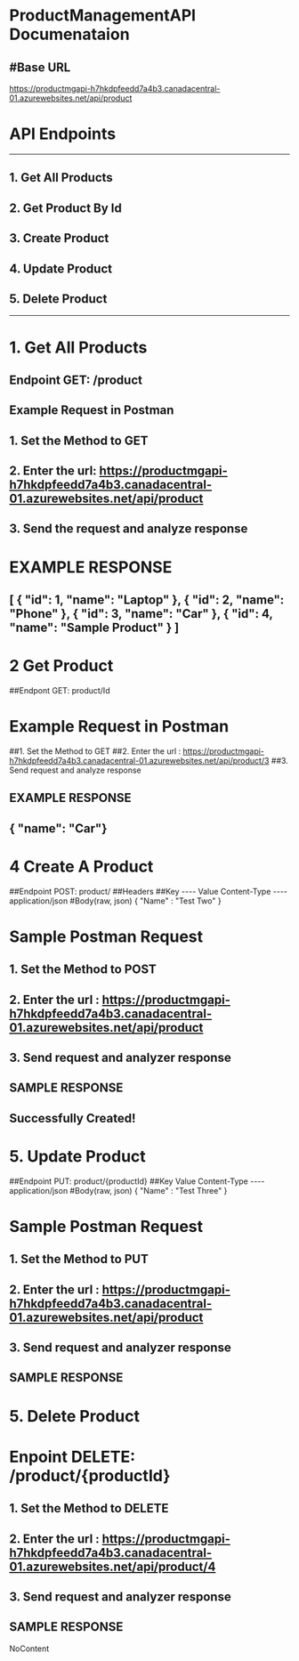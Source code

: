 # ProductManagementAPI Documenataion

#Base URL
-------------------------------------------------------------------------------------
https://productmgapi-h7hkdpfeedd7a4b3.canadacentral-01.azurewebsites.net/api/product

# API Endpoints
-------------------------------------------------------------------------------------
## 1. Get All Products
## 2. Get Product By Id
## 3. Create Product
## 4. Update Product
## 5. Delete Product
----------------------------------------------------------------------------------------------


# 1. Get All Products
## Endpoint GET: /product

## Example Request in Postman
## 1. Set the Method to GET
## 2. Enter the url: https://productmgapi-h7hkdpfeedd7a4b3.canadacentral-01.azurewebsites.net/api/product
## 3. Send the request and analyze response

# EXAMPLE RESPONSE
[
  {
    "id": 1,
    "name": "Laptop"
  },
  {
    "id": 2,
    "name": "Phone"
  },
  {
    "id": 3,
    "name": "Car"
  },
  {
    "id": 4,
    "name": "Sample Product"
  }
]
--------------------------------------------------------------------------------------------------------------------
# 2 Get Product 
##Endpont GET: product/Id

# Example Request in Postman
##1. Set the Method to GET
##2. Enter the url : https://productmgapi-h7hkdpfeedd7a4b3.canadacentral-01.azurewebsites.net/api/product/3
##3. Send request and analyze response

## EXAMPLE RESPONSE 
   { "name": "Car"}
------------------------------------------------------------------------------------------------------------------------

# 4 Create A Product
##Endpoint POST: product/
##Headers
##Key      ----	    Value
Content-Type	---- application/json
#Body(raw, json)
{
  "Name" : "Test Two"
}
# Sample Postman Request
## 1. Set the Method to POST
## 2. Enter the url : https://productmgapi-h7hkdpfeedd7a4b3.canadacentral-01.azurewebsites.net/api/product
## 3. Send request and analyzer response
## SAMPLE RESPONSE
Successfully Created!
-------------------------------------------------------------------------------------------------------------------------
# 5. Update Product
##Endpoint PUT: product/{productId}
##Key	                   Value
Content-Type	---- application/json
#Body(raw, json)
{
  "Name" : "Test Three"
}
# Sample Postman Request
## 1. Set the Method to PUT
## 2. Enter the url : https://productmgapi-h7hkdpfeedd7a4b3.canadacentral-01.azurewebsites.net/api/product
## 3. Send request and analyzer response
## SAMPLE RESPONSE

# 5. Delete Product
# Enpoint DELETE:  /product/{productId}
## 1. Set the Method to DELETE
## 2. Enter the url : https://productmgapi-h7hkdpfeedd7a4b3.canadacentral-01.azurewebsites.net/api/product/4
## 3. Send request and analyzer response
## SAMPLE RESPONSE
NoContent











